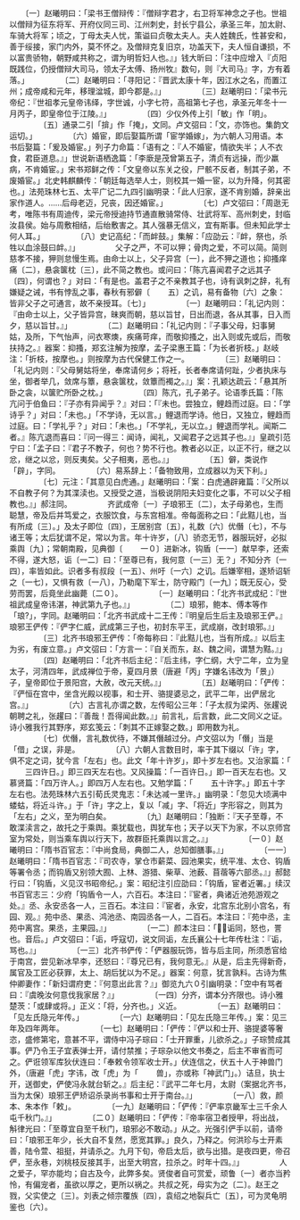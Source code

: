 <!-- { "loadSidebar": true } -->
　　〔一〕赵曦明曰：「梁书王僧辩传：『僧辩字君才，右卫将军神念之子也。世祖以僧辩为征东将军、开府仪同三司、江州刺史，封长宁县公，承圣三年，加太尉、车骑大将军；顷之，丁母太夫人忧，策谥曰贞敬太夫人。夫人姓魏氏，性甚安和，善于绥接，家门内外，莫不怀之。及僧辩克复旧京，功盖天下，夫人恒自谦损，不以富贵骄物，朝野咸共称之，谓为明哲妇人也。』」钱大昕曰：「注中应增入『贞阳既践位，仍授僧辩大司马，领太子太傅、扬州牧』数句，则『大司马』字，方有着落。」
　　
　　〔二〕赵曦明曰：「寻阳记：『晋武太康十年，因江水之名，而置江州；成帝咸和元年，移理湓城，即今郡是。』」
　　
　　〔三〕赵曦明曰：「梁书元帝纪：『世祖孝元皇帝讳绎，字世诚，小字七符，高祖第七子也，承圣元年冬十一月丙子，即皇帝位于江陵。』」
　　
　　〔四〕少仪外传上引「敏」作「明」。
　　
　　〔五〕通录二引「揜」作「掩」，文同。卢文弨曰：「文，亦饰也。集韵文运切。」
　　
　　〔六〕婚宦，即后娶篇所谓「宦学婚嫁」，为六朝人习用语。本书后娶篇：「爰及婚宦。」列子力命篇：「语有之：『人不婚宦，情欲失半；人不衣食，君臣道息。』」世说新语栖逸篇：「李廞是茂曾第五子，清贞有远操，而少羸病，不肯婚宦。」宋书郑鲜之传：「文皇帝以东关之役，尸骸不反者，制其子弟，不废婚宦。」北史韩麒麟传：「朝廷每选举人士，则校其一婚一宦，以为升降，何其密也。」法苑珠林七五、太平广记二九四引幽明录：「此人归家，遂不肯别婚，辞亲出家作道人。……后母老迈，兄丧，因还婚宦。」
　　
　　〔七〕卢文弨曰：「周逖无考，唯陈书有周迪传，梁元帝授迪持节通直散骑常侍、壮武将军、高州刺史，封临汝县侯。始与周敷相结，后绐敷害之。其人强暴无信义，宜有斯事。但未知此学士何人耳。」
　　
　　〔八〕史记高纪：「而衅鼓。」集解：「应劭云：『衅，祭也，杀牲以血涂鼓曰衅。』」
　　
　　父子之严，不可以狎；骨肉之爱，不可以简。简则慈孝不接，狎则怠慢生焉。由命士以上，父子异宫〔一〕，此不狎之道也；抑搔痒痛〔二〕，悬衾箧枕〔三〕，此不简之教也。或问曰：「陈亢喜闻君子之远其子〔四〕，何谓也？」对曰：「有是也。盖君子之不亲教其子也，诗有讽刺之辞，礼有嫌疑之诫，书有悖乱之事，春秋有邪僻〔
　　五〕之讥，易有备物〔六〕之象：皆非父子之可通言，故不亲授耳。〔七〕」
　　
　　〔一〕赵曦明曰：「礼记内则：『由命士以上，父子皆异宫，昧爽而朝，慈以旨甘，日出而退，各从其事，日入而夕，慈以旨甘。』」
　　
　　〔二〕赵曦明曰：「礼记内则：『子事父母，妇事舅姑，及所，下气怡声，问衣寒燠，疾痛苛痒，而敬抑搔之，出入则或先或后，而敬扶持之。』器案：抑搔，郑玄注解为按摩，孟子梁惠王篇：「为长者折枝。」赵岐注：「折枝，按摩也。」则按摩为古代保健工作之一。
　　
　　〔三〕赵曦明曰：「礼记内则：『父母舅姑将坐，奉席请何乡；将衽，长者奉席请何趾，少者执床与坐，御者举几，敛席与簟，悬衾箧枕，敛簟而襡之。』」案：孔颖达疏云：「悬其所卧之衾，以箧贮所卧之枕。」
　　
　　〔四〕陈亢，孔子弟子。论语季氏篇：「陈亢问于伯鱼曰：『子亦有异闻乎？』对曰：「『未也。尝独立，鲤趋而过庭。曰：「学诗乎？」对曰：「未也。」「不学诗，无以言。」鲤退而学诗。他日，又独立，鲤趋而过庭。曰：「学礼乎？」对曰：「未也。」「不学礼，无以立。」鲤退而学礼。闻斯二者。』陈亢退而喜曰：『问一得三：闻诗，闻礼，又闻君子之远其子也。』」皇疏引范宁曰：「孟子曰：『君子不教子，何也？势不行也。教者必以正，以正不行，继之以忿，继之以忿，则反夷矣。父子相夷，恶也。』」
　　
　　〔五〕僻，类说作「辟」，字同。
　　
　　〔六〕易系辞上：「备物致用，立成器以为天下利。」
　　
　　〔七〕元注：「其意见白虎通。」赵曦明曰：「案：白虎通辟雍篇：『父所以不自教子何？为其渫渎也。又授受之道，当极说阴阳夫妇变化之事，不可以父子相教也。』」郝注同。
　　
　　齐武成帝〔一〕子琅邪王〔二〕，太子母弟也，生而聪慧，帝及后并笃爱之，衣服饮食，与东宫相准。帝每面称之曰：「此黠儿也，当有所成〔三〕。」及太子即位〔四〕，王居别宫〔五〕，礼数〔六〕优僭〔七〕，不与诸王等；太后犹谓不足，常以为言。年十许岁，〔八〕骄恣无节，器服玩好，必拟乘舆〔九〕；常朝南殿，见典御〔
　　一０〕进新冰，钩盾〔一一〕献早李，还索不得，遂大怒，诟〔一二〕曰：「至尊已有，我何意〔一三〕无？」不知分齐〔一四〕，率皆如此。识者多有叔段〔一五〕、州吁〔一六〕之讥。后嫌宰相，遂矫诏斩之〔一七〕，又惧有救〔一八〕，乃勒麾下军士，防守殿门〔一九〕；既无反心，受劳而罢，后竟坐此幽薨〔二０〕。
　　
　　〔一〕赵曦明曰：「北齐书武成纪：『世祖武成皇帝讳湛，神武第九子也。』」
　　
　　〔二〕琅邪，鲍本、傅本等作「琅?」，字同。赵曦明曰：「北齐书武成十二王传：『明皇后生后主及琅邪王俨。』琅邪王俨传：『俨字仁威，武成第三子也，初封东平王，武成崩，改封琅邪。』」
　　
　　〔三〕北齐书琅邪王俨传：「帝每称曰：『此黠儿也，当有所成。』以后主为劣，有废立意。」卢文弨曰：「方言一：『自关而东，赵、魏之间，谓慧为黠。』」
　　
　　〔四〕赵曦明曰：「北齐书后主纪：『后主纬，字仁纲，大宁二年，立为皇太子，河清四年，武成禅位于帝，夏四月景（唐避「丙」字嫌名讳改为「景」）子，皇帝即位于景阳宫，大赦，改元天统。』」
　　
　　〔五〕赵曦明曰：「俨传：『俨恒在宫中，坐含光殿以视事，和士开、骆提婆忌之，武平二年，出俨居北宫。』」
　　
　　〔六〕古言礼亦谓之数，左传昭公三年：「子太叔为梁丙、张趯说朝聘之礼，张趯曰：『善哉！吾得闻此数。』」前言礼，后言数，此二文同义之证。诗小雅我行其野序，郑玄笺云：「刺其不正嫁娶之数。」即用数为礼。
　　
　　〔七〕优僭，言礼数优待，不嫌其僭越过分。卢文弨以为「僭」当是「借」之误，非是。
　　
　　〔八〕六朝人言数目时，率于其下缀以「许」字，俱不定之词，犹今言「左右」也。此文「年十许岁」，即十岁左右也。又治家篇：「
　　三四许日。」即三四天左右也。又风操篇：「一百许日。」即一百天左右也。又慕贤篇：「四万许人。」即四万人左右也。又勉学篇：「
　　五十许字。」即五十字左右也。法苑珠林六五引荀氏灵鬼志：「未达减一里许。」幽明录：「忽见大顷满中蝼蛄，将近斗许。」于「许」字之上，复以「减」字、「将近」字形容之，则其为「左右」之义，至为明白矣。
　　
　　〔九〕赵曦明曰：「独断：『天子至尊，不敢渫渎言之，故托之于乘舆。乘犹载也，舆犹车也；天子以天下为家，不以京师宫室为常处，则当乘车舆以行天下，故群臣托乘舆以言之。』」
　　
　　〔一０〕赵曦明曰：「隋书百官志：『中尚食局，典御二人，总知御膳事。』」
　　
　　〔一一〕赵曦明曰：「隋书百官志：『司农寺，掌仓市薪菜、园池果实，统平准、太仓、钩盾等署令丞；而钩盾又别领大囿、上林、游猎、柴草、池薮、苜蓿等六部丞。』」郝懿行曰：「钩盾，义见汉书昭帝纪。」案：昭纪注引应劭曰：「钩盾，宦者近署。」续汉书百官志三：少府「钩盾令一人，六百石。本注曰：『宦者，典诸近池苑游观之处。』丞、永安丞各一人，三百石。本注曰：『宦者，永安，北宫东北别小宫名，有园、观。』苑中丞、果丞、鸿池丞、南园丞各一人，二百石。本注曰：『苑中丞，主苑中离宫。果丞，主果园。』」
　　
　　〔一二〕颜本注曰：「，诟同，怒也，詈也。音后。」卢文弨曰：「诟，呼寇切，说文同诟，左氏襄公十七年传杜注：『诟，骂也。』」
　　
　　〔一三〕北齐书俨传：「俨器服玩饰，皆与后主同，所须悉官给于南宫，尝见新冰早李，还怒曰：『尊兄已有，我何意无。』从是，后主先得新奇，属官及工匠必获罪，太上、胡后犹以为不足。」器案：何意，犹言孰料。古诗为焦仲卿妻作：「新妇谓府吏：『何意出此言？』」御览九六０引幽明录：「空中有骂者曰：『虞晚汝何意伐我家居？』」
　　
　　〔一四〕分齐，谓本分齐限也。诗小雅楚茨：「或肆或将。」正义：「将，分齐也。」义近。
　　
　　〔一五〕赵曦明曰：「见左氏隐元年传。」
　　
　　〔一六〕赵曦明曰：「见左氏隐三年传。」案：见三年及四年两年。
　　
　　〔一七〕赵曦明曰：「俨传：『俨以和士开、骆提婆等奢恣，盛修第宅，意甚不平，谓侍中冯子琮曰：「士开罪重，儿欲杀之。」子琮赞成其事。俨乃令王子宜表弹士开，请付禁推；子琮杂以他文书奏之，后主不审省而可之。俨诳领军库狄伏连曰：「奉敕令领军收士开。」伏连信之，伏五十人于神兽门外，（唐避「虎」字讳，改「虎」为「
　　兽」，亦或称「神武门」。）诘旦，执士开，送御史，俨使冯永就台斩之。』后主纪：『武平二年七月，太尉（案据北齐书，当为太保）琅邪王俨矫诏杀录尚书事和士开于南台。』」
　　
　　〔一八〕救，颜本、朱本作「敕」。
　　
　　〔一九〕赵曦明曰：「俨传：『俨率京畿军士三千余人屯千秋门。』」
　　
　　〔二０〕赵曦明曰：「俨传：『帝率宿卫者授甲，将出战，斛律光曰：「至尊宜自至千秋门，琅邪必不敢动。」从之。光强引俨手以前，请帝曰：「琅邪王年少，长大自不复然，愿宽其罪。」良久，乃释之。何洪珍与士开素善，陆令萱、祖挺，并请杀之。九月下旬，帝启太后，欲与出猎。是夜四更，帝召俨，至永巷，刘桃枝反接其手，出至大明宫，拉杀之。时年十四。』」
　　
　　人之爱子，罕亦能均；自古及今，此弊多矣。贤俊者自可赏爱，顽鲁〔一〕者亦当矜怜，有偏宠者，虽欲以厚之，更所以祸之。共叔之死，母实为之〔二〕。赵王之戮，父实使之〔三〕。刘表之倾宗覆族〔四〕，袁绍之地裂兵亡〔五〕，可为灵龟明鉴也〔六〕。
　　
